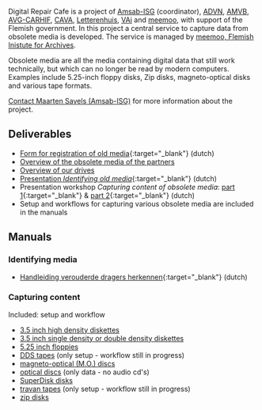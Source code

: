 Digital Repair Cafe is a project of [Amsab-ISG](https://www.amsab.be/) (coordinator), [ADVN](https://advn.be), [AMVB](https://www.amvb.be/), [AVG-CARHIF](http://www.avg-carhif.be/cms/index.php), [CAVA](https://www.cavavub.be/), [Letterenhuis](https://www.letterenhuis.be), [VAi](https://www.vai.be/) and [meemoo](https://www.packed.be/), with support of the Flemish government. In this project a central service to capture data from obsolete media is developed. The service is managed by [meemoo, Flemish Inistute for Archives](https://meemoo.be). 

Obsolete media are all the media containing digital data that still work technically, but which can no longer be read by modern computers. Examples include 5.25-inch floppy disks, Zip disks, magneto-optical disks and various tape formats.

[Contact Maarten Savels (Amsab-ISG)](mailto:maarten.savels@amsab.be?subject=Digital%20Repair%20Cafe) for more information about the project.

## Deliverables

* [Form for registration of old media](https://docs.google.com/spreadsheets/d/1pHMxuXhtgddlfF7JHfE6gS8JwByIXrVscXJZPcKQd4o/edit?usp=sharing){:target="_blank"} (dutch)
* [Overview of the obsolete media of the partners](media_overview.md)
* [Overview of our drives](drives-overview.md)
* [Presentation _Identifying old media_](https://docs.google.com/presentation/d/1GRNEi5t7M7YzsaXXHO4_W64boAWQV1v-bElCXi4gCV8/edit?usp=sharing){:target="_blank"} (dutch)
* Presentation workshop _Capturing content of obsolete media_: [part 1](https://docs.google.com/presentation/d/1luILBsmTrH5f-9AU2T04wv-KyiDC30XfXJDWTEmKm5g/edit?usp=sharing){:target="_blank"} & [part 2](https://docs.google.com/presentation/d/1cxSla_lpvipakG27pLr50TV1tKFzUvjKR5GJePpDW3Q/edit?usp=sharing){:target="_blank"} (dutch)
* Setup and workflows for capturing various obsolete media are included in the manuals

## Manuals

### Identifying media

* [Handleiding verouderde dragers herkennen](https://www.projectcest.be/wiki/Publicatie:Handleiding_Verouderde_Dragers_Herkennen){:target="_blank"} (dutch)

### Capturing content

Included: setup and workflow

* [3.5 inch high density diskettes](manuals/3-5-inch-HD.md)
* [3.5 inch single density or double density diskettes](manuals/3-5-inch-SD-DD.md)
* [5.25 inch floppies](manuals/5-25-inch.md)
* [DDS tapes](manuals/DDS-tape.md) (only setup - workflow still in progress)
* [magneto-optical (M.O.) discs](manuals/MO-disks.md)
* [optical discs](manuals/optical-disc.md) (only data - no audio cd's)
* [SuperDisk disks](manuals/superdisk.md)
* [travan tapes](manuals/travan.md) (only setup - workflow still in progress)
* [zip disks](manuals/zip-disks.md)
